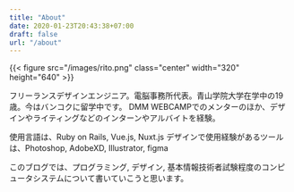 ```yaml
---
title: "About"
date: 2020-01-23T20:43:38+07:00
draft: false
url: "/about"
---
```


{{< figure src="/images/rito.png" class="center" width="320" height="640" >}}

フリーランスデザインエンジニア。電脳事務所代表。青山学院大学在学中の19歳。今はバンコクに留学中です。
DMM WEBCAMPでのメンターのほか、デザインやライティングなどのインターンやアルバイトを経験。

使用言語は、Ruby on Rails, Vue.js, Nuxt.js
デザインで使用経験があるツールは、Photoshop, AdobeXD, Illustrator, figma

このブログでは、プログラミング, デザイン, 基本情報技術者試験程度のコンピュータシステムについて書いていこうと思います。
